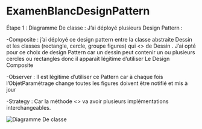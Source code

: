 # ExamenBlancDesignPattern
Étape 1 : Diagramme De classe :
J’ai déployé plusieurs Design Pattern :

-Composite : j’ai déployé ce design pattern entre la classe abstraite Dessin et les classes (rectangle, cercle, groupe figures) qui <<EXTEND>> de Dessin . J’ai opté pour ce choix de design Pattern car un dessin peut contenir un ou plusieurs cercles ou rectangles donc il apparaît légitime d’utiliser Le Design Composite 

-Observer : Il est légitime d’utiliser ce Pattern car à chaque fois l’ObjetParamétrage change toutes les figures doivent être notifié et mis à jour 

-Strategy : Car la méthode <<traiter>> va avoir plusieurs implémentations interchangeables.

![Diagramme De classe](https://user-images.githubusercontent.com/85801662/198824790-114ecba1-e084-4c07-ac08-611d89d44cf6.jpg)


